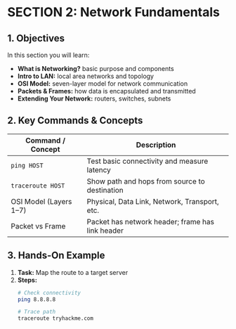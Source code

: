 # SECTION 2: Network Fundamentals

## 1. Objectives
In this section you will learn:
- **What is Networking?** basic purpose and components
- **Intro to LAN:** local area networks and topology
- **OSI Model:** seven-layer model for network communication
- **Packets & Frames:** how data is encapsulated and transmitted
- **Extending Your Network:** routers, switches, subnets

## 2. Key Commands & Concepts

| Command / Concept       | Description                                      |
|-------------------------|--------------------------------------------------|
| `ping HOST`             | Test basic connectivity and measure latency      |
| `traceroute HOST`       | Show path and hops from source to destination    |
| OSI Model (Layers 1–7)  | Physical, Data Link, Network, Transport, etc.    |
| Packet vs Frame         | Packet has network header; frame has link header |

## 3. Hands-On Example

1. **Task:** Map the route to a target server  
2. **Steps:**  
   ```bash
   # Check connectivity
   ping 8.8.8.8

   # Trace path
   traceroute tryhackme.com
